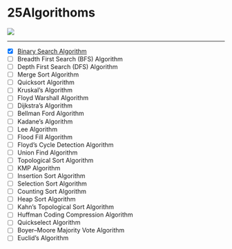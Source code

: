 # 25Algorithoms

![](https://miro.medium.com/max/720/0*OCh2ueFNWVEkvNsy.webp)

---
- [X] [Binary Search Algorithm](https://github.com/xiaoyulyu2020/25Algorithoms/tree/main/BSA)
- [ ] Breadth First Search (BFS) Algorithm
- [ ] Depth First Search (DFS) Algorithm
- [ ] Merge Sort Algorithm
- [ ] Quicksort Algorithm
- [ ] Kruskal’s Algorithm
- [ ] Floyd Warshall Algorithm
- [ ] Dijkstra’s Algorithm
- [ ] Bellman Ford Algorithm
- [ ] Kadane’s Algorithm
- [ ] Lee Algorithm
- [ ] Flood Fill Algorithm
- [ ] Floyd’s Cycle Detection Algorithm
- [ ] Union Find Algorithm
- [ ] Topological Sort Algorithm
- [ ] KMP Algorithm
- [ ] Insertion Sort Algorithm
- [ ] Selection Sort Algorithm
- [ ] Counting Sort Algorithm
- [ ] Heap Sort Algorithm
- [ ] Kahn’s Topological Sort Algorithm
- [ ] Huffman Coding Compression Algorithm
- [ ] Quickselect Algorithm
- [ ] Boyer–Moore Majority Vote Algorithm
- [ ] Euclid’s Algorithm
